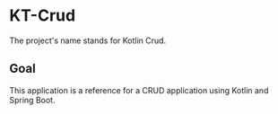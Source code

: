 # KT-Crud

The project's name stands for Kotlin Crud.

## Goal

This application is a reference for a CRUD application using Kotlin and Spring Boot.